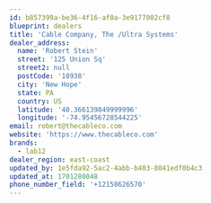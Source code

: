 ```yaml
---
id: b857399a-be36-4f16-af0a-3e9177002cf8
blueprint: dealers
title: 'Cable Company, The /Ultra Systems'
dealer_address:
  name: 'Robert Stein'
  street: '125 Union Sq'
  street2: null
  postCode: '18938'
  city: 'New Hope'
  state: PA
  country: US
  latitude: '40.366139849999996'
  longitude: '-74.95456728544225'
email: robert@thecableco.com
website: 'https://www.thecableco.com'
brands:
  - lab12
dealer_region: east-coast
updated_by: 1e5fda92-5ac2-4abb-b403-8041edf0b4c3
updated_at: 1701280048
phone_number_field: '+12158626570'
---
```

